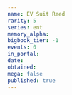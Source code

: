 ```yaml
---
name: EV Suit Reed
rarity: 5
series: ent
memory_alpha:
bigbook_tier: -1
events: 0
in_portal:
date:
obtained:
mega: false
published: true
---
```




